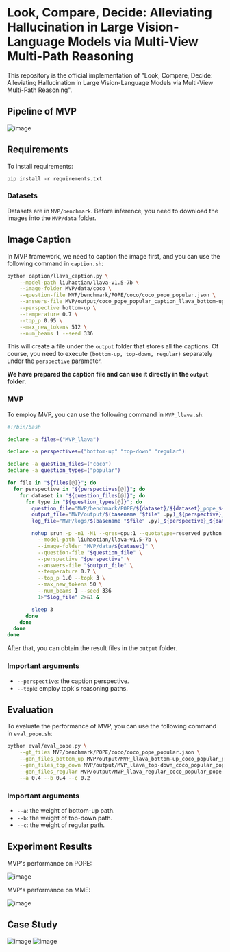 # Look, Compare, Decide: Alleviating Hallucination in Large Vision-Language Models via Multi-View Multi-Path Reasoning

This repository is the official implementation of "Look, Compare, Decide: Alleviating Hallucination in Large Vision-Language Models via Multi-View Multi-Path Reasoning". 

## Pipeline of MVP

![image](https://img2.imgtp.com/2024/04/12/bGmsicds.png)


## Requirements

To install requirements:

```setup
pip install -r requirements.txt
```



### Datasets
Datasets are in `MVP/benchmark`. Before inference, you need to download the images into the `MVP/data` folder.

## Image Caption
In MVP framework, we need to caption the image first, and you can use the following command in `caption.sh`:
```bash
python caption/llava_caption.py \
    --model-path liuhaotian/llava-v1.5-7b \
    --image-folder MVP/data/coco \
    --question-file MVP/benchmark/POPE/coco/coco_pope_popular.json \
    --answers-file MVP/output/coco_pope_popular_caption_llava_bottom-up.jsonl \
    --perspective bottom-up \
    --temperature 0.7 \
    --top_p 0.95 \
    --max_new_tokens 512 \
    --num_beams 1 --seed 336
```
This will create a file under the `output` folder that stores all the captions. Of course, you need to execute `(bottom-up, top-down, regular)` separately under the `perspective` parameter.

**We have prepared the caption file and can use it directly in the `output` folder.**

### MVP
To employ MVP, you can use the following command in `MVP_llava.sh`:
```bash
#!/bin/bash

declare -a files=("MVP_llava")

declare -a perspectives=("bottom-up" "top-down" "regular")

declare -a question_files=("coco")
declare -a question_types=("popular")

for file in "${files[@]}"; do
  for perspective in "${perspectives[@]}"; do
    for dataset in "${question_files[@]}"; do
      for type in "${question_types[@]}"; do
        question_file="MVP/benchmark/POPE/${dataset}/${dataset}_pope_${type}.json"
        output_file="MVP/output/$(basename "$file" .py)_${perspective}_${dataset}_${type}_pope.jsonl"
        log_file="MVP/logs/$(basename "$file" .py)_${perspective}_${dataset}_${type}_pope.log"

        nohup srun -p -n1 -N1 --gres=gpu:1 --quotatype=reserved python "MVP/$file" \
          --model-path liuhaotian/llava-v1.5-7b \
          --image-folder "MVP/data/${dataset}" \
          --question-file "$question_file" \
          --perspective "$perspective" \
          --answers-file "$output_file" \
          --temperature 0.7 \
          --top_p 1.0 --topk 3 \
          --max_new_tokens 50 \
          --num_beams 1 --seed 336
          1>"$log_file" 2>&1 &

        sleep 3
      done
    done
  done
done
```
After that, you can obtain the result files in the `output` folder.

### Important arguments
- `--perspective`: the caption perspective.
- `--topk`: employ topk's reasoning paths.


## Evaluation

To evaluate the performance of MVP, you can use the following command in `eval_pope.sh`:
```bash
python eval/eval_pope.py \
    --gt_files MVP/benchmark/POPE/coco/coco_pope_popular.json \
    --gen_files_bottom_up MVP/output/MVP_llava_bottom-up_coco_popular_pope.jsonl \
    --gen_files_top_down MVP/output/MVP_llava_top-down_coco_popular_pope.jsonl \
    --gen_files_regular MVP/output/MVP_llava_regular_coco_popular_pope.jsonl \
    --a 0.4 --b 0.4 --c 0.2
```

### Important arguments
- `--a`: the weight of bottom-up path.
- `--b`: the weight of top-down path.
- `--c`: the weight of regular path.


## Experiment Results

MVP's performance on POPE:

![image](https://img2.imgtp.com/2024/04/12/xuzu2nd1.png)

MVP's performance on MME:

![image](https://img2.imgtp.com/2024/04/12/vfI5Zjvb.png)



## Case Study

![image](https://img2.imgtp.com/2024/04/12/RyxiIyea.png)
![image](https://img2.imgtp.com/2024/04/12/yGWrU9oL.png)


